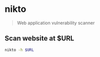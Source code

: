 # nikto

> Web application vulnerability scanner

## Scan website at $URL

```bash
nikto -h $URL
```